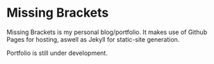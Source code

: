 # Missing Brackets

Missing Brackets is my personal blog/portfolio.
It makes use of Github Pages for hosting, aswell as Jekyll for static-site generation.

Portfolio is still under development.